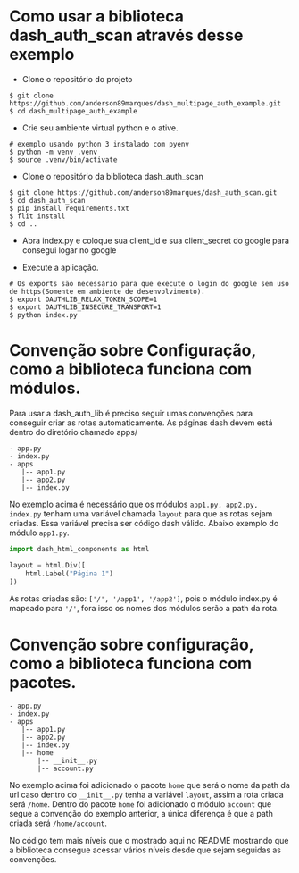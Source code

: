 # Como usar a biblioteca dash_auth_scan através desse exemplo

* Clone o repositório do projeto 

```console
$ git clone https://github.com/anderson89marques/dash_multipage_auth_example.git
$ cd dash_multipage_auth_example
```

* Crie seu ambiente virtual python e o ative.

```console
# exemplo usando python 3 instalado com pyenv
$ python -m venv .venv
$ source .venv/bin/activate
```

* Clone o repositório da biblioteca dash_auth_scan

```console
$ git clone https://github.com/anderson89marques/dash_auth_scan.git
$ cd dash_auth_scan
$ pip install requirements.txt
$ flit install
$ cd ..
```

* Abra index.py e coloque sua client_id e sua client_secret do google para consegui logar no google

* Execute a aplicação.

```console
# Os exports são necessário para que execute o login do google sem uso de https(Somente em ambiente de desenvolvimento). 
$ export OAUTHLIB_RELAX_TOKEN_SCOPE=1
$ export OAUTHLIB_INSECURE_TRANSPORT=1
$ python index.py
```

# Convenção sobre Configuração, como a biblioteca funciona com módulos.

Para usar a dash_auth_lib é preciso seguir umas convenções para conseguir criar as rotas automaticamente.
As páginas dash devem está dentro do diretório chamado apps/
```
- app.py
- index.py
- apps
   |-- app1.py
   |-- app2.py
   |-- index.py
```

No exemplo acima é necessário que os módulos ```app1.py, app2.py, index.py``` tenham uma variável chamada ```layout``` para
que as rotas sejam criadas. Essa variável precisa ser código dash válido. Abaixo exemplo do módulo ```app1.py```. 

```python
import dash_html_components as html

layout = html.Div([
    html.Label("Página 1")
])
```

As rotas criadas são: ```['/', '/app1', '/app2']```, pois o módulo index.py é mapeado para ```'/'```, fora isso os nomes dos módulos serão a path da
rota.

# Convenção sobre configuração, como a biblioteca funciona com pacotes.

```
- app.py
- index.py
- apps
   |-- app1.py
   |-- app2.py
   |-- index.py
   |-- home
       |-- __init__.py 
       |-- account.py
```

No exemplo acima foi adicionado o pacote ```home``` que será o nome da path da url caso dentro do ```__init__.py``` tenha
a variável ```layout```, assim a rota criada será ```/home```. 
Dentro do pacote ```home``` foi adicionado o módulo ```account``` que segue a convenção do exemplo anterior, a única diferença é que a 
path criada será ```/home/account```.

No código tem mais níveis que o mostrado aqui no README mostrando que a biblioteca consegue acessar vários níveis desde que sejam seguidas as convenções.